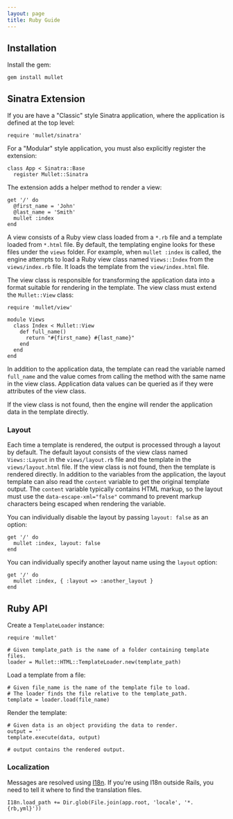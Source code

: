 ```yaml
---
layout: page
title: Ruby Guide
---
```


## Installation

Install the gem:

    gem install mullet


## Sinatra Extension

If you are have a "Classic" style Sinatra application, where the application is
defined at the top level:

    require 'mullet/sinatra'

For a "Modular" style application, you must also explicitly register the
extension:

    class App < Sinatra::Base
      register Mullet::Sinatra

The extension adds a helper method to render a view:

    get '/' do
      @first_name = 'John'
      @last_name = 'Smith'
      mullet :index
    end

A view consists of a Ruby view class loaded from a `*.rb` file and a template
loaded from `*.html` file.  By default, the templating engine looks for these
files under the `views` folder.  For example, when `mullet :index` is called,
the engine attempts to load a Ruby view class named `Views::Index` from the
`views/index.rb` file.  It loads the template from the `view/index.html` file.

The view class is responsible for transforming the application data into a
format suitable for rendering in the template.  The view class must extend the
`Mullet::View` class:

    require 'mullet/view'

    module Views
      class Index < Mullet::View
        def full_name()
          return "#{first_name} #{last_name}"
        end
      end
    end

In addition to the application data, the template can read the variable named
`full_name` and the value comes from calling the method with the same name in
the view class.  Application data values can be queried as if they were
attributes of the view class.

If the view class is not found, then the engine will render the application
data in the template directly.


### Layout

Each time a template is rendered, the output is processed through a layout by
default.  The default layout consists of the view class named `Views::Layout`
in the `views/layout.rb` file and the template in the `views/layout.html` file.
If the view class is not found, then the template is rendered directly.   In
addition to the variables from the application, the layout template can also
read the `content` variable to get the original template output.  The `content`
variable typically contains HTML markup, so the layout must use the
`data-escape-xml="false"` command to prevent markup characters being escaped
when rendering the variable.

You can individually disable the layout by passing `layout: false` as an option:

    get '/' do
      mullet :index, layout: false
    end

You can individually specify another layout name using the `layout` option:

    get '/' do
      mullet :index, { :layout => :another_layout }
    end


## Ruby API

Create a `TemplateLoader` instance:

    require 'mullet'

    # Given template_path is the name of a folder containing template files.
    loader = Mullet::HTML::TemplateLoader.new(template_path)

Load a template from a file:

    # Given file_name is the name of the template file to load.
    # The loader finds the file relative to the template_path.
    template = loader.load(file_name)

Render the template:

    # Given data is an object providing the data to render.
    output = ''
    template.execute(data, output)

    # output contains the rendered output.


### Localization

Messages are resolved using [I18n](https://github.com/svenfuchs/i18n).  If
you're using I18n outside Rails, you need to tell it where to find the
translation files.

    I18n.load_path += Dir.glob(File.join(app.root, 'locale', '*.{rb,yml}'))
